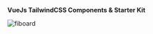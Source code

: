 **VueJs TailwindCSS Components & Starter Kit**

![fiboard](./example/vue-tailwind-screens-helper.jpg)
